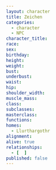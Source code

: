```yaml
---
layout: character
title: Zeichen
categories:
  - character
  - NPC
character_title: 
race: 
sex: 
birthday: 
height: 
weight: 
bust: 
underbust:
waist: 
hip: 
shoulder_width: 
muscle_mass: 
class:
subclasses:
masterclass:
functions:
homes:
  - Llurthargothr
alignment: 
alive: true
relationships:
  - [  ]
published: false
---
```


<!--more-->

